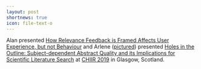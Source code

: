 ```yaml
---
layout: post
shortnews: true
icon: file-text-o
---
```

Alan presented 
[How Relevance Feedback is Framed Affects User Experience, but not Behaviour][paper1]
and Arlene ([pictured][photo]) presented [Holes in the Outline: Subject-dependent Abstract Quality and its Implications for Scientific Literature Search][paper2]
at [CHIIR 2019][chiir] in Glasgow, Scotland.

[paper1]: https://dl.acm.org/citation.cfm?id=3298957
[paper2]: https://dl.acm.org/citation.cfm?id=3298953
[chiir]: https://sigir.org/chiir2019/
[photo]: img/arlene_poster_chiir.jpg

